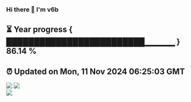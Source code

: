 ### Hi there 👋  I'm v6b  
⏳ Year progress { █████████████████████████▁▁▁▁▁ } 86.14 %
---
⏰ Updated on Mon, 11 Nov 2024 06:25:03 GMT
---
![](https://github-readme-stats.vercel.app/api?username=v6b&bg_color=30,e96443,904e95&title_color=fff&text_color=fff&layout=compact)
![](https://github-readme-stats.vercel.app/api/top-langs/?username=v6b&layout=compact&bg_color=30,e96443,904e95&title_color=fff&text_color=fff)  
![](https://gcore.jsdelivr.net/gh/v6b/v6b@main/assets/github-contribution-grid-snake.svg)


